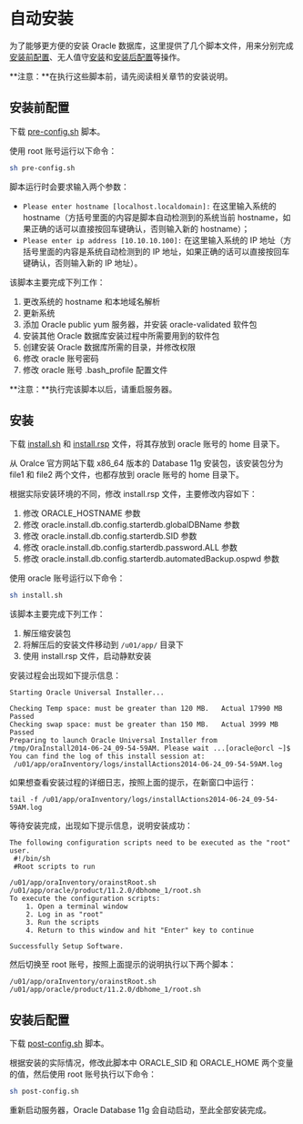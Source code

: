 # 自动安装

为了能够更方便的安装 Oracle 数据库，这里提供了几个脚本文件，用来分别完成[安装前配置](../pre_installation_config/README.md)、无人值守[安装](../installing_oracle_database_11g/README.md)和[安装后配置](../post_installation_config/README.md)等操作。

**注意：**在执行这些脚本前，请先阅读相关章节的安装说明。

## 安装前配置

下载 [pre-config.sh](assets/pre-config.sh) 脚本。

使用 root 账号运行以下命令：

```bash
sh pre-config.sh
```

脚本运行时会要求输入两个参数：

* `Please enter hostname [localhost.localdomain]:` 在这里输入系统的 hostname（方括号里面的内容是脚本自动检测到的系统当前 hostname，如果正确的话可以直接按回车键确认，否则输入新的 hostname）；
* `Please enter ip address [10.10.10.100]:` 在这里输入系统的 IP 地址（方括号里面的内容是系统自动检测到的 IP 地址，如果正确的话可以直接按回车键确认，否则输入新的 IP 地址）。

该脚本主要完成下列工作：

1. 更改系统的 hostname 和本地域名解析
2. 更新系统
3. 添加 Oracle public yum 服务器，并安装 oracle-validated 软件包
4. 安装其他 Oracle 数据库安装过程中所需要用到的软件包
5. 创建安装 Oracle 数据库所需的目录，并修改权限
6. 修改 oracle 账号密码
7. 修改 oracle 账号 .bash_profile 配置文件

**注意：**执行完该脚本以后，请重启服务器。

## 安装

下载 [install.sh](assets/install.sh) 和 [install.rsp](assets/install.rsp) 文件，将其存放到 oracle 账号的 home 目录下。

从 Oralce 官方网站下载 x86_64 版本的 Database 11g 安装包，该安装包分为 file1 和 file2 两个文件，也都存放到 oracle 账号的 home 目录下。

根据实际安装环境的不同，修改 install.rsp 文件，主要修改内容如下：

1. 修改 ORACLE_HOSTNAME 参数
2. 修改 oracle.install.db.config.starterdb.globalDBName 参数
3. 修改 oracle.install.db.config.starterdb.SID 参数
4. 修改 oracle.install.db.config.starterdb.password.ALL 参数
5. 修改 oracle.install.db.config.starterdb.automatedBackup.ospwd 参数

使用 oracle 账号运行以下命令：

```bash
sh install.sh
```

该脚本主要完成下列工作：

1. 解压缩安装包
2. 将解压后的安装文件移动到 `/u01/app/` 目录下
3. 使用 install.rsp 文件，启动静默安装

安装过程会出现如下提示信息：

```
Starting Oracle Universal Installer...

Checking Temp space: must be greater than 120 MB.   Actual 17990 MB     Passed
Checking swap space: must be greater than 150 MB.   Actual 3999 MB      Passed
Preparing to launch Oracle Universal Installer from /tmp/OraInstall2014-06-24_09-54-59AM. Please wait ...[oracle@orcl ~]$ You can find the log of this install session at:
 /u01/app/oraInventory/logs/installActions2014-06-24_09-54-59AM.log
```

如果想查看安装过程的详细日志，按照上面的提示，在新窗口中运行：

```
tail -f /u01/app/oraInventory/logs/installActions2014-06-24_09-54-59AM.log
```

等待安装完成，出现如下提示信息，说明安装成功：

```
The following configuration scripts need to be executed as the "root" user.
 #!/bin/sh
 #Root scripts to run

/u01/app/oraInventory/orainstRoot.sh
/u01/app/oracle/product/11.2.0/dbhome_1/root.sh
To execute the configuration scripts:
    1. Open a terminal window
    2. Log in as "root"
    3. Run the scripts
    4. Return to this window and hit "Enter" key to continue

Successfully Setup Software.
```

然后切换至 root 账号，按照上面提示的说明执行以下两个脚本：

```
/u01/app/oraInventory/orainstRoot.sh
/u01/app/oracle/product/11.2.0/dbhome_1/root.sh
```

## 安装后配置

下载 [post-config.sh](assets/post-config.sh) 脚本。

根据安装的实际情况，修改此脚本中 ORACLE\_SID 和 ORACLE\_HOME 两个变量的值，然后使用 root 账号执行以下命令：

```bash
sh post-config.sh
```

重新启动服务器，Oracle Database 11g 会自动启动，至此全部安装完成。

